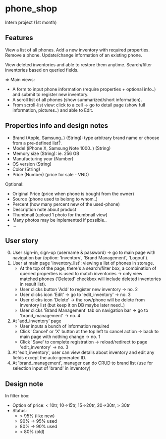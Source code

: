 # phone_shop
Intern project (1st month)

## Features
View a list of all phones.
Add a new inventory with required properties.
Remove a phone.
Update/change information of an existing phone.

View deleted inventories and able to restore them anytime.
Search/filter inventories based on queried fields.

=> Main views:
- A form to input phone information (require properties + optional info..) and submit to register new inventory.
- A scroll list of all phones (show summarized/short information).
- From scroll-list view: click to a cell -> go to detail page (show full information, pictures..) and able to Edit.

## Properties info and design notes
- Brand (Apple, Samsung..) (String): type arbitrary brand name or choose from a pre-defined list?.
- Model (iPhone X, Samsung Note 1000..) (String)
- Memory size (String): ie. 256 GB
- Manufacturing year (Number)
- OS version (String)
- Color (String)
- Price (Number) (price for sale - VND)

Optional:
- Original Price (price when phone is bought from the owner)
- Source (phone used to belong to whom..)
- Percent (how many percent new of the used-phone)
- Description note about product
- Thumbnail (upload 1 photo for thumbnail view)
- Many photos may be inplemented if possible..
- ...

## User story
0. User sign-in, sign-up (username & password) -> go to main page with navigation bar (option: 'Inventory', 'Brand Management', 'Logout').
1. User at main page 'inventory_list': viewing a list of phones in storage.
    - At the top of the page, there's a search/filter box, a combination of queried properties is used to match inventories -> only view matched phones ('Deleted' checkbox will include deleted inventories in result list).
    - User clicks button 'Add' to register new inventory -> no. 2
    - User clicks icon 'Edit' -> go to 'edit_inventory' -> no. 3
    - User clicks icon 'Delete' -> the row/phone will be delete from inventory list (but keep it on DB maybe later need..)
    - User clicks 'Brand Management' tab on navigation bar -> go to 'brand_management' -> no. 4
2. At 'add_inventory' page
    - User inputs a bunch of information required
    - Click 'Cancel' or 'X' button at the top left to cancel action -> back to main page with nothing change -> no. 1
    - Click 'Save' to complete registration -> reload/redirect to page 'edit_inventory' -> no. 3
3. At 'edit_inventory', user can view details about inventory and edit any fields except the auto-generated ID.
4. At 'brand_management', manager can do CRUD to brand list (use for selection input of 'brand' in inventory)


## Design note
In filter box:
- Option of price: < 10tr, 10->15tr, 15->20tr, 20->30tr, > 30tr
- Status:
    - \> 95% (like new)
    - 90% -> 95% used
    - 80% -> 90% used
    - < 80% (old)